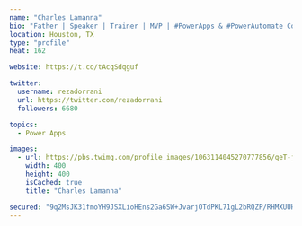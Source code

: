 ```yaml
---
name: "Charles Lamanna"
bio: "Father | Speaker | Trainer | MVP | #PowerApps & #PowerAutomate Community Super User | YouTuber Right-pointing triangle http://youtube.com/c/rezadorrani | Learn - Share - Clockwise rightwards and leftwards open circle arrows"
location: Houston, TX
type: "profile"
heat: 162

website: https://t.co/tAcqSdqguf

twitter:
  username: rezadorrani
  url: https://twitter.com/rezadorrani
  followers: 6680

topics:
  - Power Apps

images:
  - url: https://pbs.twimg.com/profile_images/1063114045270777856/qeT-jpWr_400x400.jpg
    width: 400
    height: 400
    isCached: true
    title: "Charles Lamanna"

secured: "9q2MsJK31fmoYH9JSXLioHEns2Ga6SW+JvarjOTdPKL71gL2bRQZP/RHMXUUHTkj8pXkKJMUecM7VNRuWN6aZiA3DWH0f7M5Js/tBb4vyTW6I3ZpWVwkJ9P6csBp3RPQpHS4qM2KcpbF7MldTIdc6zgPgXjpLyNUKsHHVdmWinSYGG7H2Iv/tGunq+Mt2sG/aZ2bQd8dMS7+SwevQUJn9gGNMoKIu2NCZhhf8cURl10nwYzQYrgBM1x1K3hK09FAvKQOBrdv7ZF/h+/pAP8v8QZXdwW62mhM8KbZ98uN0sRIdfe3OEUByuIRsDPl2BrO1Q8Q1QSkix1elaQLh928XECFijAS7djvU9AUiTjSM6FlHzVUXn3e2USmMwzQ9fViOnUa8ncZC7XgZKcpdgPs5k6mKjqFOqpb7bWEu2hzFhc=;tXOwhjV2IIIACNdxyoR7Ag=="
---
```



